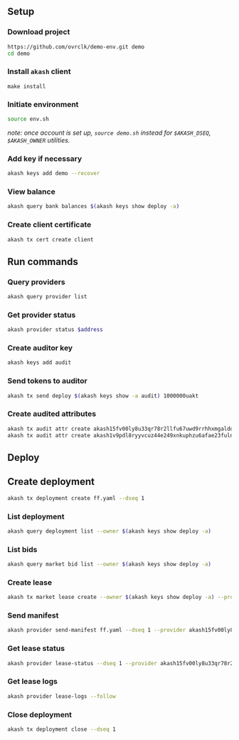 ## Setup

### Download project

```sh
https://github.com/ovrclk/demo-env.git demo
cd demo
```

### Install `akash` client

```
make install
```

### Initiate environment

```sh
source env.sh
```

_note: once account is set up, `source demo.sh` instead for `$AKASH_DSEQ`, `$AKASH_OWNER` utilities._

### Add key if necessary

```sh
akash keys add demo --recover
```

### View balance
```sh
akash query bank balances $(akash keys show deploy -a)
```

### Create client certificate

```sh
akash tx cert create client
```

## Run commands

### Query providers
```sh
akash query provider list
```

### Get provider status

```sh
akash provider status $address
```

### Create auditor key

```sh
akash keys add audit
```

### Send tokens to auditor
```sh
akash tx send deploy $(akash keys show -a audit) 1000000uakt
```

### Create audited attributes
```sh
akash tx audit attr create akash15fv00ly8u33qr78r2llfu67uwd9rrhhxmgaldq datacenter equinix-metal-ams --from audit
akash tx audit attr create akash1v9pdl8ryyvcuz44e249xnkuphzu6afae23fuln datacenter equinix-metal-ewr --from audit
```

## Deploy

## Create deployment
```sh
akash tx deployment create ff.yaml --dseq 1
```

### List deployment

```sh
akash query deployment list --owner $(akash keys show deploy -a)
```

### List bids

```sh
akash query market bid list --owner $(akash keys show deploy -a)
```

### Create lease
```sh
akash tx market lease create --owner $(akash keys show deploy -a) --provider akash15fv00ly8u33qr78r2llfu67uwd9rrhhxmgaldq --dseq 1
```

### Send manifest

```sh
akash provider send-manifest ff.yaml --dseq 1 --provider akash15fv00ly8u33qr78r2llfu67uwd9rrhhxmgaldq
```

### Get lease status

```sh
akash provider lease-status --dseq 1 --provider akash15fv00ly8u33qr78r2llfu67uwd9rrhhxmgaldq
```

### Get lease logs

```sh
akash provider lease-logs --follow
```

### Close deployment

```sh
akash tx deployment close --dseq 1
```
